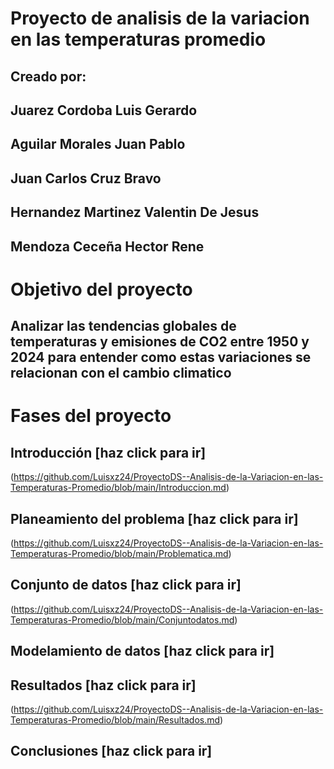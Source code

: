 # Proyecto de analisis de la variacion en las temperaturas promedio
## Creado por: 
## Juarez Cordoba Luis Gerardo
## Aguilar Morales Juan Pablo
## Juan Carlos Cruz Bravo
## Hernandez Martinez Valentin De Jesus
## Mendoza Ceceña Hector Rene

# Objetivo del proyecto
## Analizar las tendencias globales de temperaturas y emisiones de CO2 entre 1950 y 2024 para entender como estas variaciones se relacionan con el cambio climatico

# Fases del proyecto 
## Introducción [haz click para ir] 
(https://github.com/Luisxz24/ProyectoDS--Analisis-de-la-Variacion-en-las-Temperaturas-Promedio/blob/main/Introduccion.md) 
## Planeamiento del problema [haz click para ir] 
(https://github.com/Luisxz24/ProyectoDS--Analisis-de-la-Variacion-en-las-Temperaturas-Promedio/blob/main/Problematica.md)
## Conjunto de datos [haz click para ir] 
(https://github.com/Luisxz24/ProyectoDS--Analisis-de-la-Variacion-en-las-Temperaturas-Promedio/blob/main/Conjuntodatos.md)
## Modelamiento de datos [haz click para ir] 
## Resultados [haz click para ir] 
(https://github.com/Luisxz24/ProyectoDS--Analisis-de-la-Variacion-en-las-Temperaturas-Promedio/blob/main/Resultados.md)
## Conclusiones [haz click para ir] 
